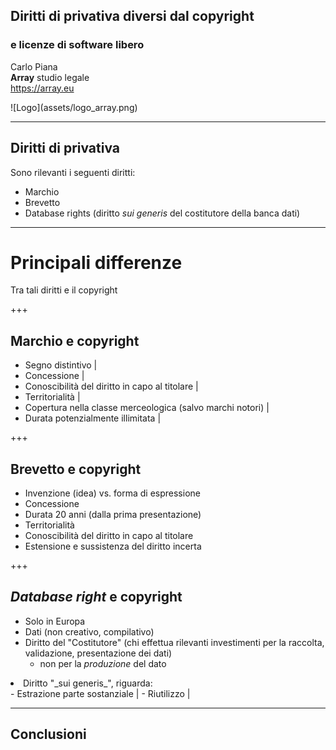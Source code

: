 ##  Diritti di privativa diversi dal copyright
### e licenze di software libero

Carlo Piana  
<span class="fa-red">**Array**</span> studio legale  
https://array.eu

<div class="borderless">
![Logo](assets/logo_array.png)
</div>

---

## Diritti di privativa

Sono rilevanti i seguenti diritti:

<ul>
<li class="fragment">Marchio </li>
<li class="fragment"> Brevetto</li>
<li class="fragment">Database rights (diritto <em>sui generis</em> del costitutore della banca dati)</li>
</ul>


---

# Principali differenze

Tra tali diritti e il copyright

+++

## Marchio e copyright

- Segno distintivo |
- Concessione |
- Conoscibilità del diritto in capo al titolare |
- Territorialità |
- Copertura nella classe merceologica (salvo marchi notori) |
- Durata potenzialmente illimitata |


+++

## Brevetto e copyright

- Invenzione (idea) vs. forma di espressione
- Concessione
- Durata 20 anni (dalla prima presentazione)
- Territorialità
- Conoscibilità del diritto in capo al titolare
- Estensione e sussistenza del diritto incerta

+++

## _Database right_ e copyright

- Solo in Europa
- Dati (non creativo, compilativo)
- Diritto del "Costitutore" (chi effettua rilevanti investimenti per la raccolta, validazione, presentazione dei dati)
  - non per la _produzione_ del dato
<li class="fragment">Diritto "_sui generis_", riguarda: </li>
    - Estrazione parte sostanziale |
    - Riutilizzo |

---

## Conclusioni
